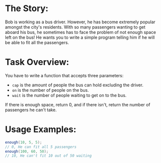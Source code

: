 <h1>The Story:</h1>
Bob is working as a bus driver. However, he has become extremely popular amongst the city's residents. With so many passengers wanting to get aboard his bus, he sometimes has to face the problem of not enough space left on the bus! He wants you to write a simple program telling him if he will be able to fit all the passengers.

<h1>Task Overview:</h1>

You have to write a function that accepts three parameters:

* `cap` is the amount of people the bus can hold excluding the driver.
* `on` is the number of people on the bus.
* `wait` is the number of people waiting to get on to the bus.

If there is enough space, return 0, and if there isn't, return the number of passengers he can't take.

<h1>Usage Examples:</h1>

```java
enough(10, 5, 5);
// 0, He can fit all 5 passengers
enough(100, 60, 50);
// 10, He can't fit 10 out of 50 waiting
```
